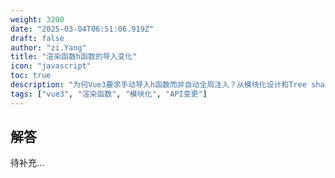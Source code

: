 ```yaml
---
weight: 3200
date: "2025-03-04T06:51:06.919Z"
draft: false
author: "zi.Yang"
title: "渲染函数h函数的导入变化"
icon: "javascript"
toc: true
description: "为何Vue3要求手动导入h函数而非自动全局注入？从模块化设计和Tree shaking优化的角度，说明这种改变对自定义渲染器开发的影响。"
tags: ["vue3", "渲染函数", "模块化", "API变更"]
---
```


## 解答

待补充...
